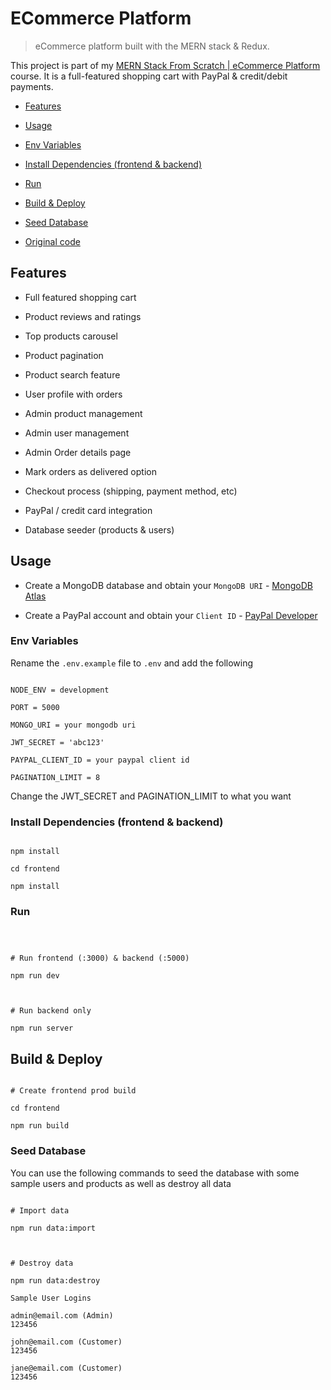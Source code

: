 # ECommerce Platform

  

> eCommerce platform built with the MERN stack & Redux.


This project is part of my [MERN Stack From Scratch | eCommerce Platform](https://www.traversymedia.com/mern-stack-from-scratch) course. It is a full-featured shopping cart with PayPal & credit/debit payments. 

  

<!-- toc -->

  

- [Features](#features)

- [Usage](#usage)

- [Env Variables](#env-variables)

- [Install Dependencies (frontend & backend)](#install-dependencies-frontend--backend)

- [Run](#run)

- [Build & Deploy](#build--deploy)

- [Seed Database](#seed-database)

- [Original code](#original-code)



  

<!-- tocstop -->

  

## Features

  

- Full featured shopping cart

- Product reviews and ratings

- Top products carousel

- Product pagination

- Product search feature

- User profile with orders

- Admin product management

- Admin user management

- Admin Order details page

- Mark orders as delivered option

- Checkout process (shipping, payment method, etc)

- PayPal / credit card integration

- Database seeder (products & users)

  

## Usage

  

- Create a MongoDB database and obtain your `MongoDB URI` - [MongoDB Atlas](https://www.mongodb.com/cloud/atlas/register)

- Create a PayPal account and obtain your `Client ID` - [PayPal Developer](https://developer.paypal.com/)

  

### Env Variables

  

Rename the `.env.example` file to `.env` and add the following

  

```

NODE_ENV = development

PORT = 5000

MONGO_URI = your mongodb uri

JWT_SECRET = 'abc123'

PAYPAL_CLIENT_ID = your paypal client id

PAGINATION_LIMIT = 8

```

  

Change the JWT_SECRET and PAGINATION_LIMIT to what you want

  

### Install Dependencies (frontend & backend)

  

```

npm install

cd frontend

npm install

```

  

### Run

  

```

  

# Run frontend (:3000) & backend (:5000)

npm run dev

  

# Run backend only

npm run server

```

  

## Build & Deploy

  

```

# Create frontend prod build

cd frontend

npm run build

```

  

### Seed Database

  

You can use the following commands to seed the database with some sample users and products as well as destroy all data

  

```

# Import data

npm run data:import

  

# Destroy data

npm run data:destroy

```

```
Sample User Logins

admin@email.com (Admin)
123456

john@email.com (Customer)
123456

jane@email.com (Customer)
123456